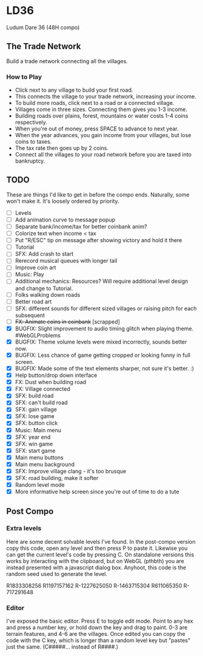 # LD36
Ludum Dare 36 (48H compo)

## The Trade Network
Build a trade network connecting all the villages.

### How to Play

- Click next to any village to build your first road.
- This connects the village to your trade network, increasing your income.
- To build more roads, click next to a road or a connected village.
- Villages come in three sizes. Connecting them gives you 1-3 income.
- Building roads over plains, forest, mountains or water costs 1-4 coins respectively.
- When you're out of money, press SPACE to advance to next year.
- When the year advances, you gain income from your villages, but lose coins to taxes.
- The tax rate then goes up by 2 coins.
- Connect all the villages to your road network before you are taxed into bankruptcy.

## TODO

These are things I'd like to get in before the compo ends. Naturally, some won't make it. 
It's loosely ordered by priority.
- [ ] Levels
- [ ] Add animation curve to message popup
- [ ] Separate bank/income/tax for better coinbank anim?
- [ ] Colorize text when income < tax
- [ ] Put "R/ESC" tip on message after showing victory and hold it there
- [ ] Tutorial
- [ ] SFX: Add crash to start
- [ ] Rerecord musical queues with longer tail
- [ ] Improve coin art
- [ ] Music: Play
- [ ] Additional mechanics: Resources? Will require additional level design and change to Tutorial.
- [ ] Folks walking down roads
- [ ] Better road art
- [ ] SFX: different sounds for different sized villages or raising pitch for each subsequent
- [ ] ~~FX: Animate coins in coinbank~~ [scrapped]
- [X] BUGFIX: Slight improvement to audio timing glitch when playing theme. #WebGLProblems
- [X] BUGFIX: Theme volume levels were mixed incorrectly, sounds better now.
- [X] BUGFIX: Less chance of game getting cropped or looking funny in full screen.
- [X] BUGFIX: Made some of the text elements sharper, not sure it's better. :)
- [X] Help button/drop down interface
- [X] FX: Dust when building road
- [X] FX: Village connected
- [X] SFX: build road
- [X] SFX: can't build road
- [X] SFX: gain village
- [X] SFX: lose game
- [X] SFX: button click
- [X] Music: Main menu
- [X] SFX: year end
- [X] SFX: win game
- [X] SFX: start game
- [X] Main menu buttons
- [X] Main menu background
- [X] SFX: Improve village clang - it's too brusque
- [X] SFX: road building, make it softer
- [X] Random level mode
- [X] More informative help screen since you're out of time to do a tute

## Post Compo

### Extra levels
Here are some decent solvable levels I've found. In the post-compo version copy this code, 
open any level and then press P to paste it. Likewise you can get the current level's code by pressing C. 
On standalone versions this works by interacting with the clipboard, but on WebGL (pthbth) 
you are instead presented with a javascript dialog box. Anyhoot, this code is the random seed 
used to generate the level. 

R1833308256
R1197157162
R-1227625050
R-1463715304
R611065350
R-717291648

### Editor
I've exposed the basic editor. Press E to toggle edit mode. Point to any hex and press a 
number key, or hold down the key and drag to paint. 0-3 are terrain features, and 4-6 are
the villages. Once edited you can copy the code with the C key, which is longer than a 
random level key but "pastes" just the same. (C#####... instead of R####.)

